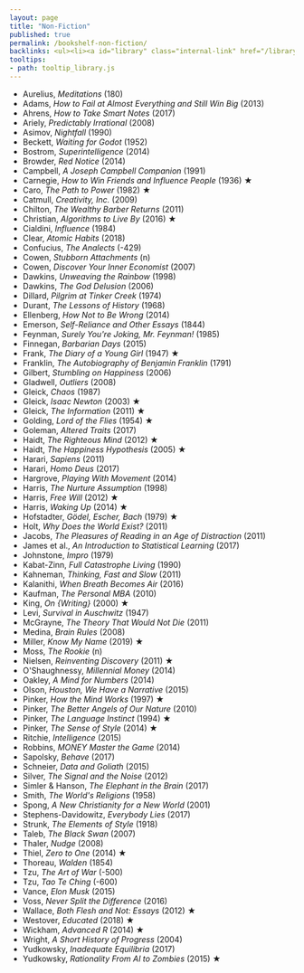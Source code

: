```yaml
---
layout: page
title: "Non-Fiction"
published: true
permalink: /bookshelf-non-fiction/
backlinks: <ul><li><a id="library" class="internal-link" href="/library/">Library</a></li></ul>
tooltips: 
- path: tooltip_library.js
---
```


* Aurelius, *Meditations* (180)
* Adams, *How to Fail at Almost Everything and Still Win Big* (2013)
* Ahrens, *How to Take Smart Notes* (2017)
* Ariely, *Predictably Irrational* (2008)
* Asimov, *Nightfall* (1990)
* Beckett, *Waiting for Godot* (1952)
* Bostrom, *Superintelligence* (2014)
* Browder, *Red Notice* (2014)
* Campbell, *A Joseph Campbell Companion* (1991)
* Carnegie, *How to Win Friends and Influence People* (1936) ★
* Caro, *The Path to Power* (1982) ★
* Catmull, *Creativity, Inc.* (2009)
* Chilton, *The Wealthy Barber Returns* (2011)
* Christian, *Algorithms to Live By* (2016) ★
* Cialdini, *Influence* (1984)
* Clear, *Atomic Habits* (2018)
* Confucius, *The Analects* (-429)
* Cowen, *Stubborn Attachments* (n)
* Cowen, *Discover Your Inner Economist* (2007)
* Dawkins, *Unweaving the Rainbow* (1998)
* Dawkins, *The God Delusion* (2006)
* Dillard, *Pilgrim at Tinker Creek* (1974)
* Durant, *The Lessons of History* (1968)
* Ellenberg, *How Not to Be Wrong* (2014)
* Emerson, *Self-Reliance and Other Essays* (1844)
* Feynman, *Surely You're Joking, Mr. Feynman!* (1985)
* Finnegan, *Barbarian Days* (2015)
* Frank, *The Diary of a Young Girl* (1947) ★
* Franklin, *The Autobiography of Benjamin Franklin* (1791)
* Gilbert, *Stumbling on Happiness* (2006)
* Gladwell, *Outliers* (2008)
* Gleick, *Chaos* (1987)
* Gleick, *Isaac Newton* (2003) ★
* Gleick, *The Information* (2011) ★
* Golding, *Lord of the Flies* (1954) ★
* Goleman, *Altered Traits* (2017)
* Haidt, *The Righteous Mind* (2012) ★
* Haidt, *The Happiness Hypothesis* (2005) ★
* Harari, *Sapiens* (2011)
* Harari, *Homo Deus* (2017)
* Hargrove, *Playing With Movement* (2014)
* Harris, *The Nurture Assumption* (1998)
* Harris, *Free Will* (2012) ★
* Harris, *Waking Up* (2014) ★
* Hofstadter, *Gödel, Escher, Bach* (1979) ★
* Holt, *Why Does the World Exist?* (2011)
* Jacobs, *The Pleasures of Reading in an Age of Distraction* (2011)
* James et al., *An Introduction to Statistical Learning* (2017)
* Johnstone, *Impro* (1979)
* Kabat-Zinn, *Full Catastrophe Living* (1990)
* Kahneman, *Thinking, Fast and Slow* (2011)
* Kalanithi, *When Breath Becomes Air* (2016)
* Kaufman, *The Personal MBA* (2010)
* King, *On {Writing}* (2000) ★
* Levi, *Survival in Auschwitz* (1947)
* McGrayne, *The Theory That Would Not Die* (2011)
* Medina, *Brain Rules* (2008)
* Miller, *Know My Name* (2019) ★
* Moss, *The Rookie* (n)
* Nielsen, *Reinventing Discovery* (2011) ★
* O'Shaughnessy, *Millennial Money* (2014)
* Oakley, *A Mind for Numbers* (2014)
* Olson, *Houston, We Have a Narrative* (2015)
* Pinker, *How the Mind Works* (1997) ★
* Pinker, *The Better Angels of Our Nature* (2010)
* Pinker, *The Language Instinct* (1994) ★
* Pinker, *The Sense of Style* (2014) ★
* Ritchie, *Intelligence* (2015)
* Robbins, *MONEY Master the Game* (2014)
* Sapolsky, *Behave* (2017)
* Schneier, *Data and Goliath* (2015)
* Silver, *The Signal and the Noise* (2012)
* Simler & Hanson, *The Elephant in the Brain* (2017)
* Smith, *The World's Religions* (1958)
* Spong, *A New Christianity for a New World* (2001)
* Stephens-Davidowitz, *Everybody Lies* (2017)
* Strunk, *The Elements of Style* (1918)
* Taleb, *The Black Swan* (2007)
* Thaler, *Nudge* (2008)
* Thiel, *Zero to One* (2014) ★
* Thoreau, *Walden* (1854)
* Tzu, *The Art of War* (-500)
* Tzu, *Tao Te Ching* (-600)
* Vance, *Elon Musk* (2015)
* Voss, *Never Split the Difference* (2016)
* Wallace, *Both Flesh and Not: Essays* (2012) ★
* Westover, *Educated* (2018) ★
* Wickham, *Advanced R* (2014) ★
* Wright, *A Short History of Progress* (2004)
* Yudkowsky, *Inadequate Equilibria* (2017)
* Yudkowsky, *Rationality From AI to Zombies* (2015) ★
